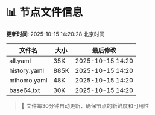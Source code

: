# 📊 节点文件信息

**更新时间**: 2025-10-15 14:20:28 北京时间

| 文件名 | 大小 | 最后修改 |
|--------|------|----------|
| all.yaml | 35K | 2025-10-15 14:20 |
| history.yaml | 885K | 2025-10-15 14:20 |
| mihomo.yaml | 48K | 2025-10-15 14:20 |
| base64.txt | 30K | 2025-10-15 14:20 |

> 🔄 文件每30分钟自动更新，确保节点的新鲜度和可用性
